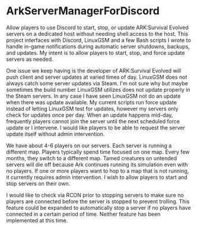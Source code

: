 # ArkServerManagerForDiscord
Allow players to use Discord to start, stop, or update ARK:Survival Evolved servers on a dedicated host without needing shell access to the host. This project interfaces with Discord, LinuxGSM and a few Bash scripts I wrote to handle in-game notifications during automatic server shutdowns, backups, and updates.  My intent is to allow players to start, stop, and force update servers as needed.

One issue we keep having is the developer of ARK:Survival Evolved will push client and server updates at varied times of day.  LinuxGSM does not always catch some server updates via Steam.  I'm not sure why but maybe sometimes the build number LinuxGSM utilizes does not update properly in the Steam servers.  In any case I have seen LinuxGSM not do an update when there was update available.  My current scripts run force update instead of letting LinuxGSM test for updates, however my servers only check for updates once per day.  When an update happens mid-day, frequently players cannot join the server until the next scheduled force update or I intervene.  I would like players to be able to request the server update itself without admin intervention.

We have about 4-6 players on our servers.  Each server is running a different map.  Players typically spend time focused on one map.  Every few months, they switch to a different map.  Tamed creatures on untended servers will die off because Ark continues running its simulation even with no players.  If one or more players want to hop to a map that is not running, it currently requires admin intervention.  I wish to allow players to start and stop servers on their own.

I would like to check via RCON prior to stopping servers to make sure no players are connected before the server is stopped to prevent trolling.  This feature could be expanded to automatically stop a server if no players have connected in a certain period of time. Neither feature has been implemented at this time.
